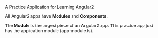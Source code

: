 A Practice Application for Learning Angular2

All Angular2 apps have <strong>Modules</strong> and <strong>Components</strong>.

The <strong>Module</strong> is the largest piece of an Angular2 app. This practice app just has the application module (app-module.ts).
